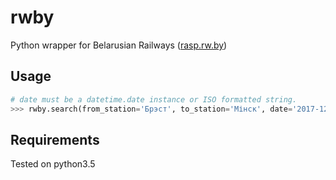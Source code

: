 # rwby
Python wrapper for Belarusian Railways ([rasp.rw.by](rasp.rw.by))


## Usage
```python
# date must be a datetime.date instance or ISO formatted string.
>>> rwby.search(from_station='Брэст', to_station='Мінск', date='2017-12-31', lang='be')
```
 


## Requirements 

Tested on python3.5